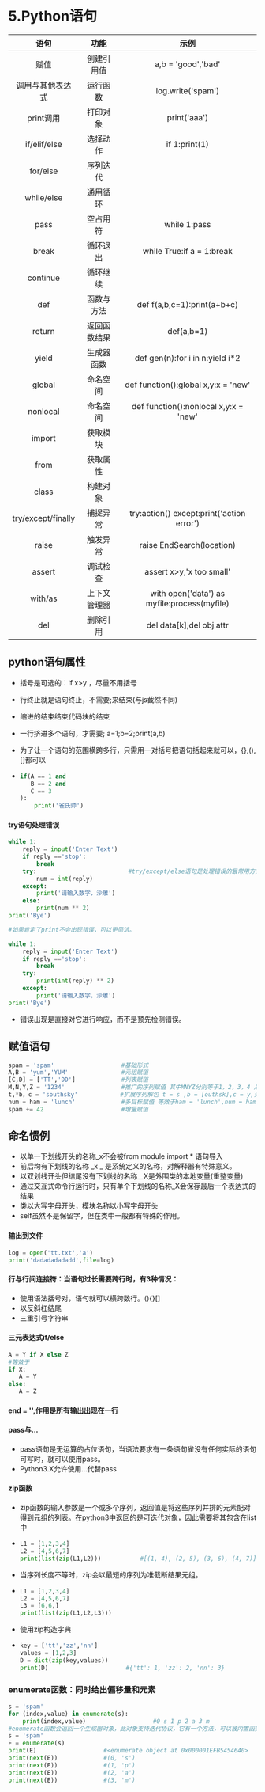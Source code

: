 # 5.Python语句

|        语句        |     功能     |                    示例                     |
| :----------------: | :----------: | :-----------------------------------------: |
|        赋值        |  创建引用值  |             a,b = 'good','bad'              |
|  调用与其他表达式  |   运行函数   |              log.write('spam')              |
|     print调用      |   打印对象   |                print('aaa')                 |
|    if/elif/else    |   选择动作   |                if 1:print(1)                |
|      for/else      |   序列迭代   |                                             |
|     while/else     |   通用循环   |                                             |
|        pass        |   空占用符   |                while 1:pass                 |
|       break        |   循环退出   |          while True:if a = 1:break          |
|      continue      |   循环继续   |                                             |
|        def         |  函数与方法  |         def f(a,b,c=1):print(a+b+c)         |
|       return       | 返回函数结果 |                 def(a,b=1)                  |
|       yield        |  生成器函数  |       def gen(n):for i in n:yield i*2       |
|       global       |   命名空间   |     def function():global x,y:x = 'new'     |
|      nonlocal      |   命名空间   |    def function():nonlocal x,y:x = 'new'    |
|       import       |   获取模块   |                                             |
|        from        |   获取属性   |                                             |
|       class        |   构建对象   |                                             |
| try/except/finally |   捕捉异常   |  try:action() except:print('action error')  |
|       raise        |   触发异常   |          raise EndSearch(location)          |
|       assert       |   调试检查   |          assert x>y,'x too small'           |
|      with/as       | 上下文管理器 | with open('data') as myfile:process(myfile) |
|        del         |   删除引用   |          del data[k],del obj.attr           |

## python语句属性

- 括号是可选的：if x>y   ，尽量不用括号

- 行终止就是语句终止，不需要;来结束(与js截然不同)

- 缩进的结束结束代码块的结束

- 一行挤进多个语句，才需要;      a=1;b=2;print(a,b)

- 为了让一个语句的范围横跨多行，只需用一对括号把语句括起来就可以，{},(),[]都可以

- ```python
  if(A == 1 and
     B == 2 and
     C == 3
  ):
      print('雀氏帅')
  ```

#### try语句处理错误

```python
while 1:
    reply = input('Enter Text')
    if reply =='stop':
        break
    try:                          #try/except/else语句是处理错误的最常用方式
        num = int(reply)
    except:
        print('请输入数字，沙雕')
    else:
        print(num ** 2)
print('Bye')

#如果肯定了print不会出现错误，可以更简洁。

while 1:
    reply = input('Enter Text')
    if reply =='stop':
        break
    try:
        print(int(reply) ** 2)
    except:
        print('请输入数字，沙雕')
print('Bye')
```

- 错误出现是直接对它进行响应，而不是预先检测错误。

## 赋值语句

```python
spam = 'spam'                   #基础形式
A,B = 'yum','YUM'               #元组赋值
[C,D] = ['TT','DD']             #列表赋值
M,N,Y,Z = '1234'                #推广的序列赋值 其中MNYZ分别等于1，2，3，4 从左到右匹配
t,*b，c = 'southsky'            #扩展序列解包 t = s ,b = [outhsk],c = y,无论*出现在哪里，这个名                                 称都会被赋予一个列表，如果没有匹配的东西，返回空列表
num = ham = 'lunch'             #多目标赋值 等效于ham = 'lunch',num = ham
spam += 42                      #增量赋值
```

## 命名惯例

- 以单一下划线开头的名称_x不会被from module import * 语句导入
- 前后均有下划线的名称  _x _ 是系统定义的名称，对解释器有特殊意义。
- 以双划线开头但结尾没有下划线的名称__X是外围类的本地变量(重整变量)  
- 通过交互式命令行运行时，只有单个下划线的名称_X会保存最后一个表达式的结果
- 类以大写字母开头，模块名称以小写字母开头
- self虽然不是保留字，但在类中一般都有特殊的作用。

#### 输出到文件

```python
log = open('tt.txt','a')
print('dadadadadadd',file=log)
```

#### 行与行间连接符：当语句过长需要跨行时，有3种情况：

- 使用语法括号对，语句就可以横跨数行。(){}[]
- 以反斜杠结尾
- 三重引号字符串

#### 三元表达式if/else

```python
A = Y if X else Z  
#等效于
if X:
   A = Y
else:
   A = Z
```

#### end = '',作用是所有输出出现在一行

#### pass与...

- pass语句是无运算的占位语句，当语法要求有一条语句雀没有任何实际的语句可写时，就可以使用pass。
- Python3.X允许使用...代替pass

#### zip函数

- zip函数的输入参数是一个或多个序列，返回值是将这些序列并排的元素配对得到元组的列表。在python3中返回的是可迭代对象，因此需要将其包含在list中

- ```python
  L1 = [1,2,3,4]
  L2 = [4,5,6,7]
  print(list(zip(L1,L2)))           #[(1, 4), (2, 5), (3, 6), (4, 7)]
  ```

- 当序列长度不等时，zip会以最短的序列为准截断结果元组。

- ```python
  L1 = [1,2,3,4]
  L2 = [4,5,6,7]
  L3 = [6,6,]
  print(list(zip(L1,L2,L3)))
  ```

- 使用zip构造字典

- ```python
  key = ['tt','zz','nn']
  values = [1,2,3]
  D = dict(zip(key,values))
  print(D)                      #{'tt': 1, 'zz': 2, 'nn': 3}
  ```

### enumerate函数：同时给出偏移量和元素

```python
s = 'spam'
for (index,value) in enumerate(s):
    print(index,value)                   #0 s 1 p 2 a 3 m 
#enumerate函数会返回一个生成器对象，此对象支持迭代协议，它有一个方法，可以被内置函数next调用，并且在循环的每次迭代返回一个(index,value)元组。
s = 'spam'
E = enumerate(s)
print(E)                   #<enumerate object at 0x000001EFB5454640>
print(next(E))             #(0, 's')
print(next(E))             #(1, 'p')
print(next(E))             #(2, 'a')
print(next(E))             #(3, 'm')
```

